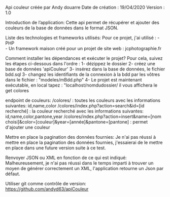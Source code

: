 Api couleur créée par Andy douarre 
Date de création : 19/O4/2020
Version : 1.0

Introduction de l’application:
Cette api permet de récupérer et ajouter des couleurs de la base de données dans le format JSON.

Liste des technologies et frameworks utilisés:
Pour ce projet, j'ai utilisé :
    - PHP  
    - Un framework maison créé pour un projet de site web : jcphotographie.fr


Comment installer les dépendances et exécuter le projet?
Pour cela, suivez les étapes ci-dessous dans l'ordre :
    1- dézippez le dossier
    2- créez une base de données 'apiCouleur'
    3- insérez dans la base de données, le fichier bdd.sql
    3- changez les identifiants de la connexion à la bdd par les vôtres dans le fichier : "modeles/mBdd.php"
    4- Le projet est maintenant exécutable, en local tapez : "localhost/nomdudossier/
    il vous affichera le get colores

endpoint de couleurs:
/colores/ : toutes les couleurs avec les informations suivantes: id,name,color
/colores/index.php?action=search&id=[id recherché] : la couleur recherché avec les informations suivantes: id,name,color,pantone,year
/colores/index.php?action=insert&name=[nom choisi]&color=[couleur]&year=[année]&pantone=[pantone] : permet d'ajouter une couleur

Mettre en place la pagination des données fournies:
Je n'ai pas réussi à mettre en place la pagination des données fournies, j'essaierai de le mettre en place dans une future version suite à ce test.

Renvoyer JSON ou XML en fonction de ce qui est indiqué:
Malheureusement, je n'ai pas réussi dans le temps imparti à trouver un moyen de générer correctement un XML, l'application retourne un Json par défaut.


Utiliser git comme contrôle de version:
https://github.com/andyd63/apiCouleur

